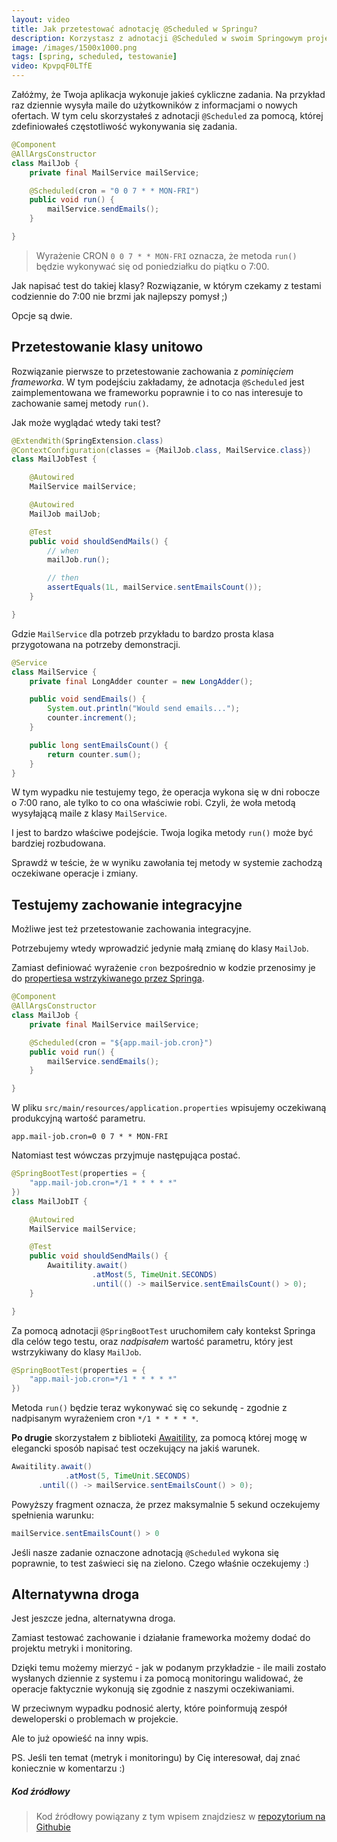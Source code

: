 ```yaml
---
layout:	video
title: Jak przetestować adnotację @Scheduled w Springu?
description: Korzystasz z adnotacji @Scheduled w swoim Springowym projekcie i chciałbyś mieć pewność, że wykona się ona poprawnie? Chciałbyś napisać do niej test, ale nie do końca wiesz jak się za niego zabrać? Zapraszam do środka, gdzie rozwieję Twoje wszystkie wątpliwości! :)
image: /images/1500x1000.png
tags: [spring, scheduled, testowanie]
video: KpvpqF0LTfE
---
```



Załóżmy, że Twoja aplikacja wykonuje jakieś cykliczne zadania. Na przykład raz dziennie wysyła maile do użytkowników z informacjami o nowych ofertach. W tym celu skorzystałeś z adnotacji `@Scheduled` za pomocą, której zdefiniowałeś częstotliwość wykonywania się zadania.

```java
@Component
@AllArgsConstructor
class MailJob {
    private final MailService mailService;

    @Scheduled(cron = "0 0 7 * * MON-FRI")
    public void run() {
        mailService.sendEmails();
    }

}
```

> Wyrażenie CRON `0 0 7 * * MON-FRI` oznacza, że metoda `run()` będzie wykonywać się od poniedziałku do piątku o 7:00.

Jak napisać test do takiej klasy? Rozwiązanie, w którym czekamy z testami codziennie do 7:00 nie brzmi jak najlepszy pomysł ;)

Opcje są dwie.

## Przetestowanie klasy unitowo
Rozwiązanie pierwsze to przetestowanie zachowania z _pominięciem frameworka_. W tym podejściu zakładamy, że adnotacja `@Scheduled` jest zaimplementowana we frameworku poprawnie i to co nas interesuje to zachowanie samej metody `run()`.

Jak może wyglądać wtedy taki test?

```java
@ExtendWith(SpringExtension.class)
@ContextConfiguration(classes = {MailJob.class, MailService.class})
class MailJobTest {

    @Autowired
    MailService mailService;

    @Autowired
    MailJob mailJob;

    @Test
    public void shouldSendMails() {
        // when
        mailJob.run();

        // then
        assertEquals(1L, mailService.sentEmailsCount());
    }

}
```

Gdzie `MailService` dla potrzeb przykładu to bardzo prosta klasa przygotowana na potrzeby demonstracji.

```java
@Service
class MailService {
    private final LongAdder counter = new LongAdder();

    public void sendEmails() {
        System.out.println("Would send emails...");
        counter.increment();
    }

    public long sentEmailsCount() {
        return counter.sum();
    }
}
```

W tym wypadku nie testujemy tego, że operacja wykona się w dni robocze o 7:00 rano, ale tylko to co ona właściwie robi. Czyli, że woła metodą wysyłającą maile z klasy `MailService`.

I jest to bardzo właściwe podejście. Twoja logika metody `run()` może być bardziej rozbudowana.

Sprawdź w teście, że w wyniku zawołania tej metody w systemie zachodzą oczekiwane operacje i zmiany.

## Testujemy zachowanie integracyjne

Możliwe jest też przetestowanie zachowania integracyjne.

Potrzebujemy wtedy wprowadzić jedynie małą zmianę do klasy `MailJob`.

Zamiast definiować wyrażenie `cron` bezpośrednio w kodzie przenosimy je do [propertiesa wstrzykiwanego przez Springa](https://strony.sztukakodu.pl/jak-pracowac-z-propertiesami-w-springu-najlepsze-praktyki-i-rady/).

```java
@Component
@AllArgsConstructor
class MailJob {
    private final MailService mailService;

    @Scheduled(cron = "${app.mail-job.cron}")
    public void run() {
        mailService.sendEmails();
    }

}
```

W pliku `src/main/resources/application.properties` wpisujemy oczekiwaną produkcyjną wartość parametru.

```
app.mail-job.cron=0 0 7 * * MON-FRI
```

Natomiast test wówczas przyjmuje następująca postać.

```java
@SpringBootTest(properties = {
    "app.mail-job.cron=*/1 * * * * *"
})
class MailJobIT {

    @Autowired
    MailService mailService;

    @Test
    public void shouldSendMails() {
        Awaitility.await()
                  .atMost(5, TimeUnit.SECONDS)
                  .until(() -> mailService.sentEmailsCount() > 0);
    }

}
```

Za pomocą adnotacji `@SpringBootTest` uruchomiłem cały kontekst Springa dla celów tego testu, oraz _nadpisałem_ wartość parametru, który jest wstrzykiwany do klasy `MailJob`. 

```java
@SpringBootTest(properties = {
    "app.mail-job.cron=*/1 * * * * *"
})
```

Metoda `run()` będzie teraz wykonywać się co sekundę - zgodnie z nadpisanym wyrażeniem cron `*/1 * * * * *`.

**Po drugie** skorzystałem z biblioteki [Awaitility](https://github.com/awaitility/awaitility), za pomocą której mogę w elegancki sposób napisać test oczekujący na jakiś warunek.

```java
Awaitility.await()
		    .atMost(5, TimeUnit.SECONDS)
      .until(() -> mailService.sentEmailsCount() > 0);
```

Powyższy fragment oznacza, że przez maksymalnie 5 sekund oczekujemy spełnienia warunku:

```java
mailService.sentEmailsCount() > 0
```

Jeśli nasze zadanie oznaczone adnotacją `@Scheduled` wykona się poprawnie, to test zaświeci się na zielono. Czego właśnie oczekujemy :)


## Alternatywna droga

Jest jeszcze jedna, alternatywna droga.

Zamiast testować zachowanie i działanie frameworka możemy dodać do projektu metryki i monitoring.

Dzięki temu możemy mierzyć - jak w podanym przykładzie - ile maili zostało wysłanych dziennie z systemu i za pomocą monitoringu walidować, że operacje faktycznie wykonują się zgodnie z naszymi oczekiwaniami.

W przeciwnym wypadku podnosić alerty, które poinformują zespół deweloperski o problemach w projekcie.

Ale to już opowieść na inny wpis.

PS. Jeśli ten temat (metryk i monitoringu) by Cię interesował, daj znać koniecznie w komentarzu :)


##### Kod źródłowy
> Kod źródłowy powiązany z tym wpisem znajdziesz w [repozytorium na Githubie](https://github.com/sztukakodu/code-examples/tree/master/testing-scheduled)
